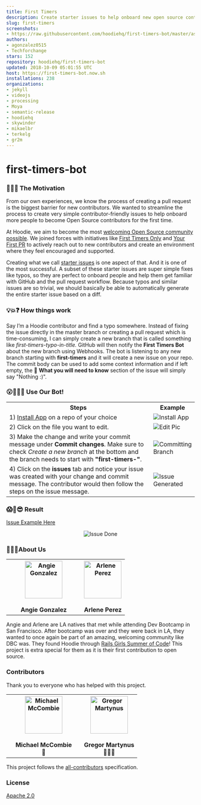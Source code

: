 ```yaml
---
title: First Timers
description: Create starter issues to help onboard new open source contributors
slug: first-timers
screenshots:
- https://raw.githubusercontent.com/hoodiehq/first-timers-bot/master/assets/Issue-Done.png
authors:
- agonzalez0515
- Techforchange
stars: 152
repository: hoodiehq/first-timers-bot
updated: 2018-10-09 05:01:55 UTC
host: https://first-timers-bot.now.sh
installations: 238
organizations:
- jekyll
- videojs
- processing
- Moya
- semantic-release
- hoodiehq
- skywinder
- mikaelbr
- terkelg
- gr2m
---
```


# first-timers-bot

### 🐶🎯⛳ The Motivation

From our own experiences, we know the process of creating a pull request is the biggest barrier for new contributors.  We wanted to streamline the process to create very simple contributor-friendly issues to help onboard more people to become Open Source contributors for the first time.

At Hoodie, we aim to become the most [welcoming Open Source community possible](http://hood.ie/blog/welcoming-communities.html). We joined forces with initiatives like [First Timers Only](http://www.firsttimersonly.com/) and [Your First PR](http://yourfirstpr.github.io/) to actively reach out to new contributors and create an environment where they feel encouraged and supported.

Creating what we call [starter issues](http://hood.ie/blog/starter-issues.html) is one aspect of that. And it is one of the most successful. A subset of these starter issues are super simple fixes like typos, so they are perfect to onboard people and help them get familiar with GitHub and the pull request workflow. Because typos and similar issues are so trivial, we should basically be able to automatically generate the entire starter issue based on a diff.

### 💡💥❓ How things work

Say I’m a Hoodie contributor and find a typo somewhere. Instead of fixing the issue directly in the master branch or creating a pull request which is time-consuming, I can simply create a new branch that is called something like _first-timers-typo-in-title._ GitHub will then notify the **First Timers Bot** about the new branch using Webhooks. The bot is listening to any new branch starting with **first-timers** and it will create a new issue on your repo. The commit body can be used to add some context information and if left empty, the 🤔 **What you will need to know** section of the issue will simply say "Nothing :)".


### 😮🙌👀🎉 Use Our Bot!

<table>
    <tr>
        <th>Steps</th>
        <th>Example</th>
    </tr>
    <tr>
        <td>1) <a href="https://github.com/apps/first-timers">Install App</a> on a repo of your choice</td>
        <td><img src="https://raw.githubusercontent.com/hoodiehq/first-timers-bot/master/assets/Install-App.png" alt="Install App"></td>
    </tr>
    <tr>
        <td>2) Click on the file you want to edit.</td>
        <td><img src="https://raw.githubusercontent.com/hoodiehq/first-timers-bot/master/assets/editPic.png" alt="Edit Pic"></td>
    </tr>
    <tr>
        <td>3) Make the change and write your commit message under <b>Commit changes</b>.  Make sure to check <i>Create a new branch</i> at the bottom and the branch needs to start with <b>"first-timers-"</b>.</td>
        <td><img src="https://raw.githubusercontent.com/hoodiehq/first-timers-bot/master/assets/Committing-Branch.png" alt="Committing Branch"></td>
    </tr>
    <tr>
        <td>4) Click on the <b>issues</b> tab and notice your issue was created with your change and commit message. The contributor would then follow the steps on the issue message.</td>
        <td><img src="https://raw.githubusercontent.com/hoodiehq/first-timers-bot/master/assets/Issue-Generated.png" alt="Issue Generated"></td>
    </tr>
</table>

### 😱🙌😎 Result

[Issue Example Here](https://github.com/arlene-perez/bot-app-test/issues/1)

<p align="center"><img src="https://raw.githubusercontent.com/hoodiehq/first-timers-bot/master/assets/Issue-Done.png" alt="Issue Done"></p>

### 👩‍💻💕About Us
<table>
    <col width="200">
    <th>
        <img src="https://avatars.githubusercontent.com/agonzalez0515?s=100" width="100" alt="Angie Gonzalez" style="text-decoration:none"><br><br>
        <a href="https://github.com/agonzalez0515" style="text-decoration:none">Angie Gonzalez</a>
    </th>
    <th>
        <img src="https://avatars.githubusercontent.com/techforchange?s=100" width="100" alt="Arlene Perez" style="text-decoration:none"><br><br>
        <a href="https://github.com/techforchange" style="text-decoration:none">Arlene Perez</a>
    </th>
</table>

Angie and Arlene are LA natives that met while attending Dev Bootcamp in San Francisco.  After bootcamp was over and they were back in LA, they wanted to once again be part of an amazing, welcoming community like DBC was. They found Hoodie through [Rails Girls Summer of Code](https://railsgirlssummerofcode.org/)! This project is extra special for them as it is their first contribution to open source.

### Contributors

Thank you to everyone who has helped with this project.

<table>
  <col width="200">
    <th>
        <img src="https://avatars.githubusercontent.com/michaelmccombie?s=100" width="100" alt="Michael McCombie"><br><br>
        <a href="https://twitter.com/michaelbuilds"  style="text-decoration:none">Michael McCombie</a><br>
        <a href="https://raw.githubusercontent.com/hoodiehq/first-timers-bot/51742c62ae3e4e2be7e58d170a9eab73a3871bf4/assets/avatar.png" style="text-decoration:none">🎨</a>
    </th>
    <th>
        <img src="https://avatars.githubusercontent.com/gr2m?s=100" width="100" alt="Gregor Martynus"  style="text-decoration:none"><br><br>
        <a href="https://github.com/gr2m"  style="text-decoration:none">Gregor Martynus</a><br>
        <a href="https://twitter.com/gr2m"  style="text-decoration:none">👨🏻‍🏫 </a>
    </th>
</table>

This project follows the [all-contributors](https://github.com/kentcdodds/all-contributors) specification.

### License

[Apache 2.0](http://www.apache.org/licenses/LICENSE-2.0)
